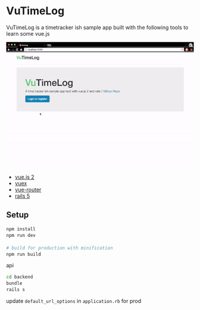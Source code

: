 # VuTimeLog

VuTimeLog is a timetracker ish sample app built with the following tools to learn some vue.js

![demo](./demo.gif)

- [vue.js 2](https://github.com/vuejs/vue)
- [vuex](https://github.com/vuejs/vuex)
- [vue-router](https://github.com/vuejs/vue-router)
- [rails 5](https://github.com/rails/rails)

## Setup

``` bash
npm install
npm run dev

# build for production with minification
npm run build
```

api

```bash
cd backend
bundle
rails s
```

update `default_url_options` in `application.rb` for prod
